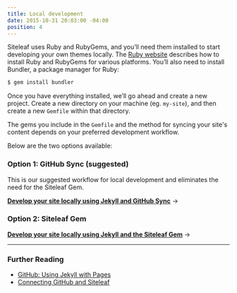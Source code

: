 ```yaml
---
title: Local development
date: 2015-10-31 20:03:00 -04:00
position: 4
---
```


Siteleaf uses Ruby and RubyGems, and you’ll need them installed to start developing your own themes locally. The [Ruby website](https://www.ruby-lang.org/en/documentation/installation/) describes how to install Ruby and RubyGems for various platforms. You’ll also need to install Bundler, a package manager for Ruby:

```sh
$ gem install bundler
```

Once you have everything installed, we’ll go ahead and create a new project. Create a new directory on your machine (eg. `my-site`), and then create a new `Gemfile` within that directory.

The gems you include in the `Gemfile` and the method for syncing your site's content depends on your preferred development workflow. 

Below are the two options available:

### Option 1: GitHub Sync (suggested)

This is our suggested workflow for local development and eliminates the need for the Siteleaf Gem.

**[Develop your site locally using Jekyll and GitHub Sync](/themes/github-sync/)** &rarr;

### Option 2: Siteleaf Gem

**[Develop your site locally using Jekyll and the Siteleaf Gem](/themes/gem/)** &rarr;

---

### Further Reading

- [GitHub: Using Jekyll with Pages](https://help.github.com/articles/using-jekyll-with-pages/)
- [Connecting GitHub and Siteleaf](http://www.siteleaf.com/blog/connecting-github/)

